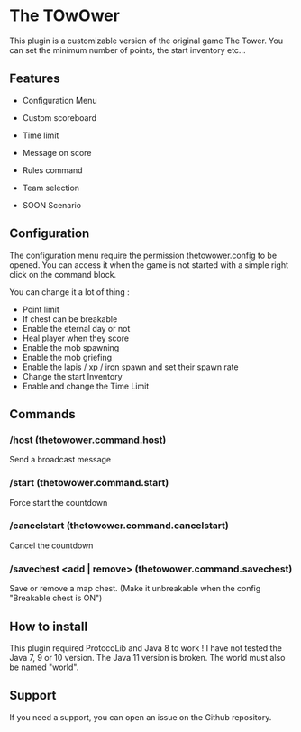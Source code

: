 # The TOwOwer

This plugin is a customizable version of the original game The Tower. You can set the minimum number of points, the start inventory etc...

## Features

- Configuration Menu
- Custom scoreboard
- Time limit
- Message on score
- Rules command
- Team selection

- SOON Scenario

## Configuration

The configuration menu require the permission thetowower.config to be opened. You can access it when the game is not started with a simple right click on the command block.

You can change it a lot of thing :

- Point limit
- If chest can be breakable
- Enable the eternal day or not
- Heal player when they score
- Enable the mob spawning
- Enable the mob griefing
- Enable the lapis / xp / iron spawn and set their spawn rate
- Change the start Inventory
- Enable and change the Time Limit

## Commands

### /host <message> (thetowower.command.host)
Send a broadcast message

### /start (thetowower.command.start)
Force start the countdown

### /cancelstart (thetowower.command.cancelstart)
Cancel the countdown

### /savechest <add | remove> (thetowower.command.savechest)
Save or remove a map chest. (Make it unbreakable when the config "Breakable chest is ON")

## How to install

This plugin required ProtocoLib and Java 8 to work ! I have not tested the Java 7, 9 or 10 version. The Java 11 version is broken.
The world must also be named "world".

## Support

If you need a support, you can open an issue on the Github repository.
